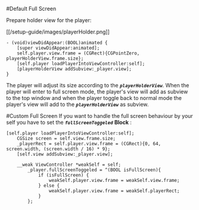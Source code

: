 #Default Full Screen

Prepare holder view for the player:

[[/setup-guide/images/playerHolder.png]]

```
- (void)viewDidAppear:(BOOL)animated {
    [super viewDidAppear:animated];
    self.player.view.frame = (CGRect){CGPointZero, playerHolderView.frame.size};
    [self.player loadPlayerIntoViewController:self];
    [playerHolderView addSubview:_player.view];
}
```

The player will adjust its size according to the _**`playerHolderView`**_.
When the player will enter to full screen mode, the player's view will add as subview to the top window and when the player toggle back to normal mode the player's view will add to the _**`playerHolderView`**_ as subview.

#Custom Full Screen
If you want to handle the full screen behaviour by your self you have to set the _**`fullScreenToggeled`**_ **Block** :

```
[self.player loadPlayerIntoViewController:self];
    CGSize screen = self.view.frame.size;
    _playerRect = self.player.view.frame = (CGRect){0, 64, screen.width, (screen.width / 16) * 9};
    [self.view addSubview:_player.view];
    
    __weak ViewController *weakSelf = self;
        _player.fullScreenToggeled = ^(BOOL isFullScreen){
            if (isFullScreen) {
                weakSelf.player.view.frame = weakSelf.view.frame;
            } else {
                weakSelf.player.view.frame = weakSelf.playerRect;
            }
        };
```
  

